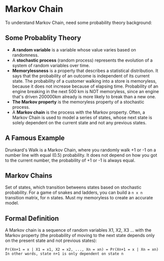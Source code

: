 # Markov Chain
To understand Markov Chain, need some probability theory background:

## Some Probablity Theory
- **A random variable** is a variable whose value varies based on randomness.
-  A **stochastic process** (random process) represents the evolution of a system of random variables over time.
-  **Memorylessness** is a property that describes a statistical distribution. It says that the probability of an outcome is independent of its current state. The probability of a customer walking into a store is memoryless, because it does not increase because of elapsing time. Probability of an engine breaking in the next 500 km is NOT memoryless, since an engine that's driven 200000km already is more likely to break than a new one.
-  **The Markov property** is the memoryless property of a stochastic process.
-  A **Markov chain** is the process with the Markov property. Often, a Markov Chain is used to model a series of states, whose next state is solely dependent on the current state and not any previous states.

## A Famous Example
Drunkard's Walk is a Markov Chain, where you randomly walk +1 or -1 on a number line with equal (0.5) probability. It does not depend on how you got to the current number, the probability of +1 or -1 is always equal.

## Markov Chains
Set of states, which transition betweens states based on stochastic probability. For a game of snakes and ladders, you can build a `n x n` transition matrix, for n states. Must my memoryless to create an accurate model.

## Formal Definition
A Markov chain is a sequence of random variables X1, X2, X3 ... with the Markov property (the probability of moving to the next state depends only on the present state and not previous states):
```
Pr(Xn+1 = x | X1 = x1, X2 = x2, ..., Xn = xn) = Pr(Xn+1 = x | Xn = xn)
In other words, state n+1 is only dependent on state n
```
